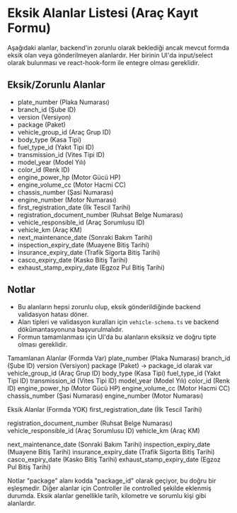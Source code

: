 # Eksik Alanlar Listesi (Araç Kayıt Formu)

Aşağıdaki alanlar, backend'in zorunlu olarak beklediği ancak mevcut formda eksik olan veya gönderilmeyen alanlardır. Her birinin UI'da input/select olarak bulunması ve react-hook-form ile entegre olması gereklidir.

## Eksik/Zorunlu Alanlar

- plate_number (Plaka Numarası)
- branch_id (Şube ID)
- version (Versiyon)
- package (Paket)
- vehicle_group_id (Araç Grup ID)
- body_type (Kasa Tipi)
- fuel_type_id (Yakıt Tipi ID)
- transmission_id (Vites Tipi ID)
- model_year (Model Yılı)
- color_id (Renk ID)
- engine_power_hp (Motor Gücü HP)
- engine_volume_cc (Motor Hacmi CC)
- chassis_number (Şasi Numarası)
- engine_number (Motor Numarası)
- first_registration_date (İlk Tescil Tarihi)
- registration_document_number (Ruhsat Belge Numarası)
- vehicle_responsible_id (Araç Sorumlusu ID)
- vehicle_km (Araç KM)
- next_maintenance_date (Sonraki Bakım Tarihi)
- inspection_expiry_date (Muayene Bitiş Tarihi)
- insurance_expiry_date (Trafik Sigorta Bitiş Tarihi)
- casco_expiry_date (Kasko Bitiş Tarihi)
- exhaust_stamp_expiry_date (Egzoz Pul Bitiş Tarihi)

## Notlar
- Bu alanların hepsi zorunlu olup, eksik gönderildiğinde backend validasyon hatası döner.
- Alan tipleri ve validasyon kuralları için `vehicle-schema.ts` ve backend dökümantasyonuna başvurulmalıdır.
- Formun tamamlanması için UI'da bu alanların eksiksiz ve doğru tipte olması gereklidir.



Tamamlanan Alanlar (Formda Var)
plate_number (Plaka Numarası)
branch_id (Şube ID)
version (Versiyon)
package (Paket) → package_id olarak var
vehicle_group_id (Araç Grup ID)
body_type (Kasa Tipi)
fuel_type_id (Yakıt Tipi ID)
transmission_id (Vites Tipi ID)
model_year (Model Yılı)
color_id (Renk ID)
engine_power_hp (Motor Gücü HP)
engine_volume_cc (Motor Hacmi CC)
chassis_number (Şasi Numarası)
engine_number (Motor Numarası)


Eksik Alanlar (Formda YOK)
first_registration_date (İlk Tescil Tarihi)

registration_document_number (Ruhsat Belge Numarası)
vehicle_responsible_id (Araç Sorumlusu ID)
vehicle_km (Araç KM)

next_maintenance_date (Sonraki Bakım Tarihi)
inspection_expiry_date (Muayene Bitiş Tarihi)
insurance_expiry_date (Trafik Sigorta Bitiş Tarihi)
casco_expiry_date (Kasko Bitiş Tarihi)
exhaust_stamp_expiry_date (Egzoz Pul Bitiş Tarihi)


Notlar
"package" alanı kodda "package_id" olarak geçiyor, bu doğru bir eşleşmedir.
Diğer alanlar için Controller ile controlled şekilde eklenmiş durumda.
Eksik alanlar genellikle tarih, kilometre ve sorumlu kişi gibi alanlardır.
